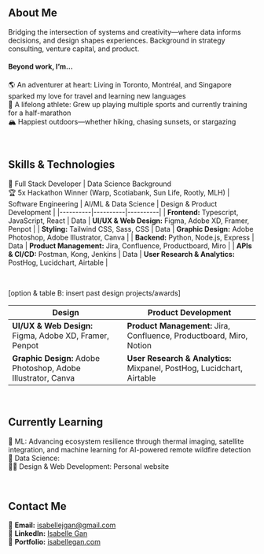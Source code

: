 ## About Me
Bridging the intersection of systems and creativity—where data informs decisions, and design shapes experiences. Background in strategy consulting, venture capital, and product.

#### Beyond work, I’m…
🌎 An adventurer at heart: Living in Toronto, Montréal, and Singapore sparked my love for travel and learning new languages  
🙌 A lifelong athlete: Grew up playing multiple sports and currently training for a half-marathon  
🏔️ Happiest outdoors—whether hiking, chasing sunsets, or stargazing  

<br>

## Skills & Technologies
🚀 Full Stack Developer | Data Science Background  
🏆 5x Hackathon Winner (Warp, Scotiabank, Sun Life, Rootly, MLH)
| Software Engineering | AI/ML & Data Science | Design & Product Development |
|----------|----------|----------|
| **Frontend:** Typescript, JavaScript, React | Data     | **UI/UX & Web Design:** Figma, Adobe XD, Framer, Penpot | 
| **Styling:** Tailwind CSS, Sass, CSS | Data     | **Graphic Design:** Adobe Photoshop, Adobe Illustrator, Canva |
| **Backend:** Python, Node.js, Express | Data     | **Product Management:** Jira, Confluence, Productboard, Miro |
| **APIs & CI/CD:** Postman, Kong, Jenkins | Data     | **User Research & Analytics:** PostHog, Lucidchart, Airtable |

<br>

[option & table B: insert past design projects/awards]

| **Design** | **Product Development** |
|----------|----------|
| **UI/UX & Web Design:** Figma, Adobe XD, Framer, Penpot | **Product Management:** Jira, Confluence, Productboard, Miro, Notion   |
| **Graphic Design:** Adobe Photoshop, Adobe Illustrator, Canva | **User Research & Analytics:** Mixpanel, PostHog, Lucidchart, Airtable     |

<br>

## Currently Learning
🌲 ML: Advancing ecosystem resilience through thermal imaging, satellite integration, and machine learning for AI-powered remote wildfire detection  
💸 Data Science:  
👩‍💻 Design & Web Development: Personal website  

<br>

## Contact Me
📧 **Email:** [isabellejgan@gmail.com](mailto:isabellejgan@gmail.com)  
💼 **LinkedIn:** [Isabelle Gan](https://www.linkedin.com/in/isabellegan)  
📁 **Portfolio:** [isabellegan.com](#)

<!--
**isabellegan/isabellegan** is a ✨ _special_ ✨ repository because its `README.md` (this file) appears on your GitHub profile.

Here are some ideas to get you started:

- 🔭 I’m currently working on ...
- 🌱 I’m currently learning ...
- 👯 I’m looking to collaborate on ...
- 🤔 I’m looking for help with ...
- 💬 Ask me about ...
- 📫 How to reach me: ...
- 😄 Pronouns: ...
- ⚡ Fun fact: ...
-->
